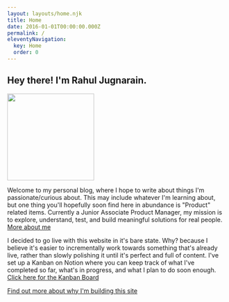 ```yaml
---
layout: layouts/home.njk
title: Home
date: 2016-01-01T00:00:00.000Z
permalink: /
eleventyNavigation:
  key: Home
  order: 0
---
```

## Hey there! I'm Rahul Jugnarain.

<img src="https://db3pap001files.storage.live.com/y4m8JZrEQryqiepn8H3CUIJp2N3ErI4zp1_Tvbm39lia95JgUNEGyAn0YZwgAwevKI6QwJ-ofbTUGSvBa631bI6DknxXJSiIlIH0Y1XaFgm3Nu3K-hGu8F2tH8XPCxup7CdDzjGCnlUS_0VadFzJzF75L-YbCL0aDU0zPRr0d3GBtp_0Kqk4DP0BZt3cLh4tSI-?width=1080&height=1080&cropmode=none" width="200" height="200" class="imgfloatleft" />

Welcome to my personal blog, where I hope to write about things I'm passionate/curious about. This may include whatever I'm learning about, but one thing you'll hopefully soon find here in abundance is "Product" related items. Currently a Junior Associate Product Manager, my mission is to explore, understand, test, and build meaningful solutions for real people. [More about me](/about/)

I decided to go live with this website in it's bare state. Why? because I believe it's easier to incrementally work towards something that's already live, rather than slowly polishing it until it's perfect and full of content. I've set up a Kanban on Notion where you can keep track of what I've completed so far, what's in progress, and what I plan to do soon enough. [Click here for the Kanban Board](https://jugnarain.notion.site/11159de418774f108030e41df07b6574?v=bbf77e0017194aea934e1a486a063515)

[Find out more about why I'm building this site](posts/why-i-am-building-this-website/)
